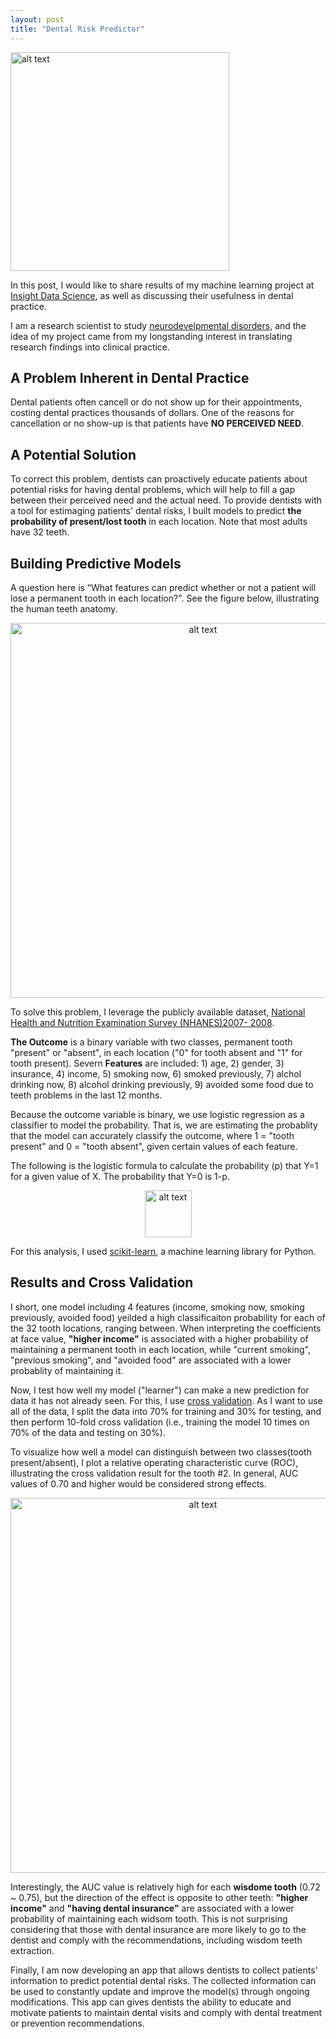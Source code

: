 ```yaml
---
layout: post
title: "Dental Risk Predictor"
---
```


<left> <img src="https://encrypted-tbn0.gstatic.com/images?q=tbn:ANd9GcTL2JxHKdQjNLC5WFsu-MVkCbybdOOi2fsD4gQnS44x65m72sUO" alt="alt text" width="350px"> </left>

In this post, I would like to share results of my machine learning project at [Insight Data Science](http://insightdatascience.com/), as well as discussing their usefulness in dental practice.

I am a research scientist to study [neurodevelpmental disorders](https://en.wikipedia.org/wiki/Neurodevelopmental_disorder), and the idea of my project came from my longstanding interest in translating research findings into clinical practice.  



## A Problem Inherent in Dental Practice

Dental patients often cancell or do not show up for their appointments, costing dental practices thousands of dollars. One of the reasons for cancellation or no show-up is that patients have **NO PERCEIVED NEED**. 



## A Potential Solution
To correct this problem, dentists can proactively educate patients about potential risks for having dental problems, which will help to fill a gap between their perceived need and the actual need. To provide dentists with a tool for estimaging patients' dental risks, I built models to predict **the probability of present/lost tooth** in each location. Note that most adults have 32 teeth.



## Building Predictive Models 

A question here is “What features can predict whether or not a patient will lose a permanent tooth in each location?". See the figure below, illustrating the human teeth anatomy. 

<center> <img src="{{ site.baseurl }}/images/teeth_picture.png" alt="alt text" width="600px"> </center>

To solve this problem, I leverage the publicly available dataset, [National Health and Nutrition Examination Survey (NHANES)2007- 2008](http://www.icpsr.umich.edu/icpsrweb/DSDR/studies/25505). 

**The Outcome** is a binary variable with two classes, permanent tooth "present" or "absent", in each location ("0" for tooth absent and "1" for tooth present). Severn **Features** are included:  1) age, 2) gender, 3) insurance, 4) income, 5) smoking now, 6) smoked previously, 7) alchol drinking now, 8) alcohol drinking previously, 9) avoided some food due to teeth problems in the last 12 months.

Because the outcome variable is binary, we use logistic regression as a classifier to model the probability. That is, we are estimating the probablity that the model can accurately classify the outcome, where 1 = "tooth present" and 0 = "tooth absent", given certain values of each feature.

The following is the logistic formula to calculate the probability (p) that Y=1 for a given value of X. The probability that Y=0 is 1-p. 

<center> <img src=
"http://taf-website-backup.s3.amazonaws.com/logit.png" alt="alt text" height="75px"> </center>
                
For this analysis, I used 
[scikit-learn](learn.org/stable/modules/generated/sklearn.linear_model.LogisticRegression.html), a machine learning library for Python. 



## Results and Cross Validation

I short, one model including 4 features (income, smoking now, smoking previously, avoided food) yeilded a high classificaiton probability for each of the 32 tooth locations, ranging between. When interpreting the coefficients at face value, **"higher income"** is associated with a higher probability of maintaining a permanent tooth in each location, while "current smoking", "previous smoking", and "avoided food" are associated with a lower probablity of maintaining it. 

Now, I test how well my model ("learner") can make a new prediction for data it has not already seen. For this, I use [cross validation](http://scikit-learn.org/stable/modules/cross_validation.html). As I want to use all of the data, I split the data into 70% for training and 30% for testing, and then perform 10-fold cross validation (i.e., training the model 10 times on 70% of the data and testing on 30%). 

To visualize how well a model can distinguish between two classes(tooth present/absent), I plot a relative operating characteristic curve (ROC), illustrating the cross validation result for the tooth #2. In general, AUC values of 0.70 and higher would be considered strong effects. 

<center> <img src="{{ site.baseurl }}/images/ROC_AUC.png" alt="alt text" width="600px"> </center>

Interestingly, the AUC value is relatively high for each **wisdome tooth** (0.72 ~ 0.75), but the direction of the effect is opposite to other teeth: **"higher income"** and **"having dental insurance"** are associated with a lower probability of maintaining each widsom tooth. This is not surprising considering that those with dental insurance are more likely to go to the dentist and comply with the recommendations, including wisdom teeth extraction.  

Finally, I am now developing an app that allows dentists to collect patients' information to predict potential dental risks. The collected information can be used to constantly update and improve the model(s) through ongoing modifications. This app can gives dentists the ability to educate and motivate patients to maintain dental visits and comply with dental treatment or prevention recommendations. 


